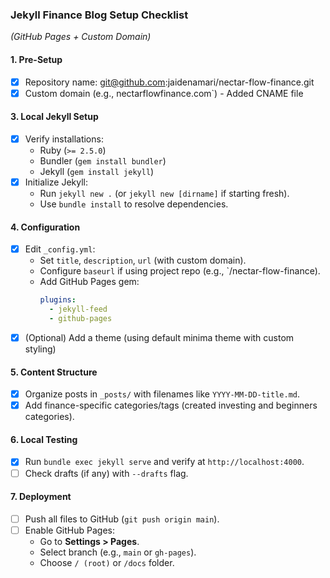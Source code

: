 ### **Jekyll Finance Blog Setup Checklist**  
*(GitHub Pages + Custom Domain)*  

#### **1. Pre-Setup**   
- [x] Repository name: git@github.com:jaidenamari/nectar-flow-finance.git
- [x] Custom domain (e.g., nectarflowfinance.com`) - Added CNAME file

#### **3. Local Jekyll Setup**  
- [x] Verify installations:  
  - Ruby (`>= 2.5.0`)  
  - Bundler (`gem install bundler`)  
  - Jekyll (`gem install jekyll`)  
- [x] Initialize Jekyll:  
  - Run `jekyll new .` (or `jekyll new [dirname]` if starting fresh).  
  - Use `bundle install` to resolve dependencies.  

#### **4. Configuration**  
- [x] Edit `_config.yml`:  
  - Set `title`, `description`, `url` (with custom domain).  
  - Configure `baseurl` if using project repo (e.g., `/nectar-flow-finance).  
  - Add GitHub Pages gem:  
    ```yaml
    plugins:
      - jekyll-feed
      - github-pages
    ```  
- [x] (Optional) Add a theme (using default minima theme with custom styling)  

#### **5. Content Structure**  
- [x] Organize posts in `_posts/` with filenames like `YYYY-MM-DD-title.md`.  
- [x] Add finance-specific categories/tags (created investing and beginners categories).  

#### **6. Local Testing**  
- [x] Run `bundle exec jekyll serve` and verify at `http://localhost:4000`.  
- [ ] Check drafts (if any) with `--drafts` flag.  

#### **7. Deployment**  
- [ ] Push all files to GitHub (`git push origin main`).  
- [ ] Enable GitHub Pages:  
  - Go to **Settings > Pages**.  
  - Select branch (e.g., `main` or `gh-pages`).  
  - Choose `/ (root)` or `/docs` folder.   